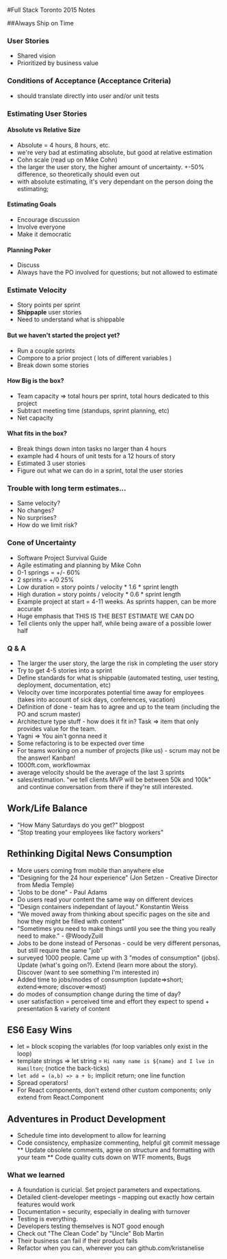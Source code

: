 #Full Stack Toronto 2015 Notes

##Always Ship on Time

### User Stories
* Shared vision
* Prioritized by business value

### Conditions of Acceptance (Acceptance Criteria)
* should translate directly into user and/or unit tests

### Estimating User Stories

#### Absolute vs Relative Size
* Absolute = 4 hours, 8 hours, etc.
* we're very bad at estimating absolute, but good at relative estimation
* Cohn scale (read up on Mike Cohn)
* the larger the user story, the higher amount of uncertainty. +-50% difference, so theoretically should even out
* with absolute estimating, it's very dependant on the person doing the estimating; 

#### Estimating Goals
* Encourage discussion
* Involve everyone
* Make it democratic

#### Planning Poker
* Discuss
* Always have the PO involved for questions; but not allowed to estimate

### Estimate Velocity
* Story points per sprint
* **Shippaple** user stories
* Need to understand what is shippable

#### But we haven't started the project yet?
* Run a couple sprints
* Compore to a prior project ( lots of different variables )
* Break down some stories

#### How Big is the box?
* Team capacity => total hours per sprint, total hours dedicated to this project
* Subtract meeting time (standups, sprint planning, etc)
* Net capacity

#### What fits in the box?
* Break things down inton tasks no larger than 4 hours
* example had 4 hours of unit tests for a 12 hours of story
* Estimated 3 user stories
* Figure out what we can do in a sprint, total the user stories

### Trouble with long term estimates...
* Same velocity?
* No changes?
* No surprises?
* How do we limit risk?

### Cone of Uncertainty
* Software Project Survival Guide
* Agile estimating and planning by Mike Cohn
* 0-1 springs = +/- 60%
* 2 sprints = +/0 25%
* Low duration = story points / velocity * 1.6 * sprint length
* High duration = story points / velocity * 0.6 * sprint length
* Example project at start = 4-11 weeks. As sprints happen, can be more accurate
* Huge emphasis that THIS IS THE BEST ESTIMATE WE CAN DO 
* Tell clients only the upper half, while being aware of a possible lower half

### Q & A
* The larger the user story, the large the risk in completing the user story
* Try to get 4-5 stories into a sprint
* Define standards for what is shippable (automated testing, user testing, deployment, documentation, etc)
* Velocity over time incorporates potential time away for employees (takes into account of sick days, conferences, vacation)
* Definition of done - team has to agree and up to the team (including the PO and scrum master)
* Architecture type stuff - how does it fit in? Task => item that only provides value for the team. 
* Yagni => You ain't gonna need it
* Some refactoring is to be expected over time
* For teams working on a number of projects (like us) - scrum may not be the answer! Kanban!
* 1000ft.com, workflowmax
* average velocity should be the average of the last 3 sprints
* sales/estimation. "we tell clients MVP will be between 50k and 100k" and continue conversation from there if they're still interested.

## Work/Life Balance

* "How Many Saturdays do you get?" blogpost
* "Stop treating your employees like factory workers"


## Rethinking Digital News Consumption
* More users coming from mobile than anywhere else
* "Designing for the 24 hour experience" (Jon Setzen - Creative Director from Media Temple)
* "Jobs to be done" - Paul Adams
* Do users read your content the same way on different devices
* "Design containers independant of layout." Konstantin Weiss
* "We moved away from thinking about specific pages on the site and how they might be filled with content"
* "Sometimes you need to make things until you see the thing you really need to make." - @WoodyZuill
* Jobs to be done instead of Personas - could be very different personas, but still require the same "job"
* surveyed 1000 people. Came up with 3 "modes of consumption" (jobs). Update (what's going on?). Extend (learn more about the story). Discover (want to see something I'm interested in)
* Added time to jobs/modes of consumption (update=>short; extend=>more; discover=>most)
* do modes of consumption change during the time of day?
* user satisfaction = perceived time and effort they expect to spend + presentation & variety of content

## ES6 Easy Wins
* let = block scoping the variables (for loop variables only exist in the loop)
* template strings => let string = ``Hi namy name is ${name} and I lve in Hamilton``; (notice the back-ticks)
* `let add = (a,b) => a + b;` implicit return; one line function
* Spread operators!
* For React components, don't extend other custom components; only extend from React.Component

## Adventures in Product Development
* Schedule time into development to allow for learning
* Code consistency, emphasize commenting, helpful git commit message
** Update obsolete comments, agree on structure and formatting with your team
** Code quality cuts down on WTF moments, Bugs

### What we learned
* A foundation is curicial. Set project parameters and expectations.
* Detailed client-developer meetings - mapping out exactly how certain features would work
* Documentation = security, especially in dealing with turnover
* Testing is everything.
* Developers testing themselves is NOT good enough
* Check out "The Clean Code" by "Uncle" Bob Martin
* Their business can fail if their product fails
* Refactor when you can, wherever you can
github.com/kristanelise



